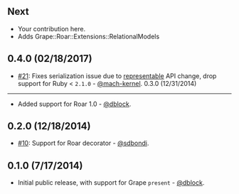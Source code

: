 Next
----

* Your contribution here.
* Adds Grape::Roar::Extensions::RelationalModels


0.4.0 (02/18/2017)
------------------
* [#21](https://github.com/ruby-grape/grape-roar/pull/21): Fixes serialization issue due to [representable](https://github.com/trailblazer/representable) API change, drop support for Ruby < `2.1.0` - [@mach-kernel](https://github.com/mach-kernel).
0.3.0 (12/31/2014)
------------------


* Added support for Roar 1.0 - [@dblock](https://github.com/dblock).

0.2.0 (12/18/2014)
------------------

* [#10](https://github.com/ruby-grape/grape-roar/pull/10): Support for Roar decorator - [@sdbondi](https://github.com/sdbondi).

0.1.0 (7/17/2014)
-----------------

* Initial public release, with support for Grape `present` - [@dblock](https://github.com/dblock).
